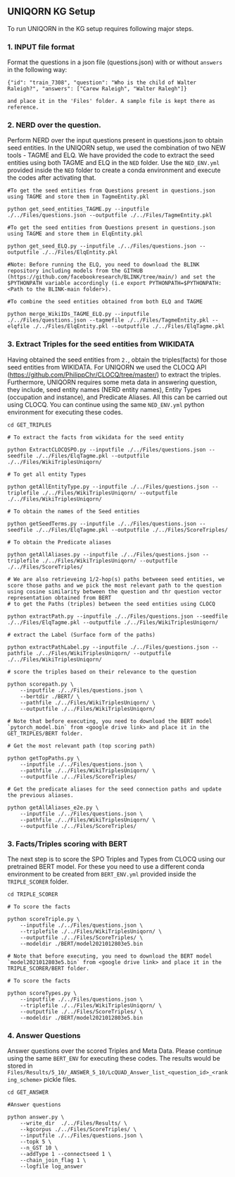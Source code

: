## UNIQORN KG Setup

To run UNIQORN in the KG setup requires following major steps.

### 1. INPUT file format
Format the questions in a json file (questions.json) with or without `answers` in the following way:
```
{"id": "train_7308", "question": "Who is the child of Walter Raleigh?", "answers": ["Carew Raleigh", "Walter Ralegh"]}

and place it in the 'Files' folder. A sample file is kept there as reference.
```

### 2. NERD over the question. 
Perform NERD over the input questions present in questions.json to obtain seed entities. In the UNIQORN setup, we used the combination of two NEW tools - TAGME and ELQ. We have provided the code to extract the seed entities using both TAGME and ELQ in the `NED` folder. Use the `NED_ENV.yml` provided inside the `NED` folder to create a conda environment and execute the codes after activating that.
```
#To get the seed entities from Questions present in questions.json using TAGME and store them in TagmeEntity.pkl

python get_seed_entities_TAGME.py --inputfile ./../Files/questions.json --outputfile ./../Files/TagmeEntity.pkl

#To get the seed entities from Questions present in questions.json using TAGME and store them in ElqEntity.pkl

python get_seed_ELQ.py --inputfile ./../Files/questions.json --outputfile ./../Files/ElqEntity.pkl

#Note: Before running the ELQ, you need to download the BLINK repository including models from the GITHUB (https://github.com/facebookresearch/BLINK/tree/main/) and set the $PYTHONPATH variable accordingly (i.e export PYTHONPATH=$PYTHONPATH:<Path to the BLINK-main folder>). 

#To combine the seed entities obtained from both ELQ and TAGME

python merge_WikiIDs_TAGME_ELQ.py --inputfile ./../Files/questions.json --tagmefile ./../Files/TagmeEntity.pkl --elqfile ./../Files/ElqEntity.pkl --outputfile ./../Files/ElqTagme.pkl
```

### 3. Extract Triples for the seed entities from WIKIDATA 
Having obtained the seed entities from `2.`, obtain the triples(facts) for those seed entities from WIKIDATA. For UNIQORN we used the CLOCQ API (https://github.com/PhilippChr/CLOCQ/tree/master/) to extract the triples. Furthermore, UNIQORN requires some meta data in answering question, they include, seed entity names (NERD entity names), Entity Types (occupation and instance), and Predicate Aliases. All this can be carried out using CLOCQ. You can continue using the same `NED_ENV.yml` python environment for executing these codes.
```
cd GET_TRIPLES

# To extract the facts from wikidata for the seed entity

python ExtractCLOCQSPO.py --inputfile ./../Files/questions.json --seedfile ./../Files/ElqTagme.pkl --outputfile ./../Files/WikiTriplesUniqorn/

# To get all entity Types

python getAllEntityType.py --inputfile ./../Files/questions.json --triplefile ./../Files/WikiTriplesUniqorn/ --outputfile ./../Files/WikiTriplesUniqorn/

# To obtain the names of the Seed entities

python getSeedTerms.py --inputfile ./../Files/questions.json --seedfile ./../Files/ElqTagme.pkl --outputfile ./../Files/ScoreTriples/

# To obtain the Predicate aliases

python getAllAliases.py --inputfile ./../Files/questions.json --triplefile ./../Files/WikiTriplesUniqorn/ --outputfile ./../Files/ScoreTriples/

# We are also retrieveing 1/2-hop(s) paths betweeen seed entities, we score those paths and we pick the most relevant path to the question using cosine similarity between the question and thr question vector representation obtained from BERT
# to get the Paths (triples) between the seed entities using CLOCQ

python extractPath.py --inputfile ./../Files/questions.json --seedfile ./../Files/ElqTagme.pkl --outputfile ./../Files/WikiTriplesUniqorn/

# extract the Label (Surface form of the paths)

python extractPathLabel.py --inputfile ./../Files/questions.json --pathfile ./../Files/WikiTriplesUniqorn/ --outputfile ./../Files/WikiTriplesUniqorn/

# score the triples based on their relevance to the question 

python scorepath.py \
	--inputfile ./../Files/questions.json \
	--bertdir ./BERT/ \
	--pathfile ./../Files/WikiTriplesUniqorn/ \
	--outputfile ./../Files/WikiTriplesUniqorn/

# Note that before executing, you need to download the BERT model `pytorch_model.bin` from <google drive link> and place it in the GET_TRIPLES/BERT folder.	

# Get the most relevant path (top scoring path)

python getTopPaths.py \
	--inputfile ./../Files/questions.json \
	--pathfile ./../Files/WikiTriplesUniqorn/ \
	--outputfile ./../Files/ScoreTriples/

# Get the predicate aliases for the seed connection paths and update the previous aliases.

python getAllAliases_e2e.py \
	--inputfile ./../Files/questions.json \
	--pathfile ./../Files/WikiTriplesUniqorn/ \
	--outputfile ./../Files/ScoreTriples/

```
### 3. Facts/Triples scoring with BERT
The next step is to score the SPO Triples and Types from CLOCQ using our pretrained BERT model. For these you need to use a different conda environment to be created from `BERT_ENV.yml` provided inside the `TRIPLE_SCORER` folder.
```
cd TRIPLE_SCORER

# To score the facts

python scoreTriple.py \
	--inputfile ./../Files/questions.json \
	--triplefile ./../Files/WikiTriplesUniqorn/ \
	--outputfile ./../Files/ScoreTriples/ \
	--modeldir ./BERT/model2021012803e5.bin

# Note that before executing, you need to download the BERT model `model2021012803e5.bin` from <google drive link> and place it in the TRIPLE_SCORER/BERT folder.	

# To score the facts 

python scoreTypes.py \
	--inputfile ./../Files/questions.json \
	--triplefile ./../Files/WikiTriplesUniqorn/ \
	--outputfile ./../Files/ScoreTriples/ \
	--modeldir ./BERT/model2021012803e5.bin
```

### 4. Answer Questions
Answer questions over the scored Triples and Meta Data. Please continue using the same `BERT_ENV` for executing these codes. The results would be stored in `Files/Results/5_10/_ANSWER_5_10/LcQUAD_Answer_list_<question_id>_<ranking_scheme>` pickle files. 
```
cd GET_ANSWER

#Answer questions

python answer.py \
	--write_dir  ./../Files/Results/ \
	--kgcorpus ./../Files/ScoreTriples/ \
	--inputfile ./../Files/questions.json \
	--topk 5 \
	--n_GST 10 \
	--addType 1 --connectseed 1 \
	--chain_join_flag 1 \
	--logfile log_answer
```
```
